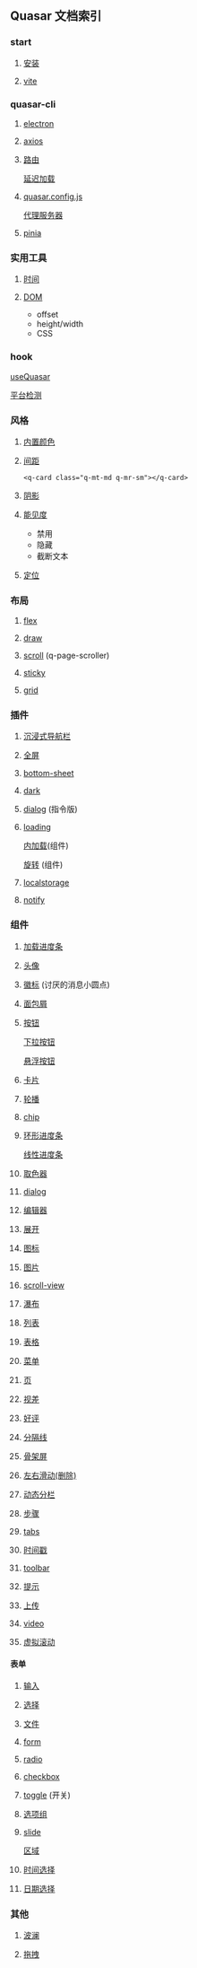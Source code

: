## Quasar 文档索引

### start

1. [安装](https://quasar.dev/start/quasar-cli)

2. [vite](https://quasar.dev/start/vite-plugin)

### quasar-cli

1. [electron](https://quasar.dev/quasar-cli-vite/developing-electron-apps/introduction)

2. [axios](https://quasar.dev/quasar-cli-vite/ajax-requests)

3. [路由](https://quasar.dev/quasar-cli-vite/routing)

   [延迟加载](https://quasar.dev/quasar-cli-vite/lazy-loading)

4. [quasar.config.js](https://quasar.dev/quasar-cli-vite/quasar-config-js)

   [代理服务器](https://quasar.dev/quasar-cli-vite/api-proxying)

5. [pinia](https://quasar.dev/quasar-cli-vite/state-management-with-pinia)

### 实用工具

1. [时间](https://quasar.dev/quasar-utils/date-utils)

2. [DOM](https://quasar.dev/quasar-utils/dom-utils)

   * offset
   * height/width
   * CSS

### hook

[useQuasar](https://quasar.dev/options/the-q-object)

[平台检测](https://quasar.dev/options/platform-detection)

### 风格

1. [内置颜色](https://quasar.dev/style/color-palette)

2. [间距](https://quasar.dev/style/spacing)

   `<q-card class="q-mt-md q-mr-sm"></q-card>`

3. [阴影](https://quasar.dev/style/shadows)

4. [能见度](https://quasar.dev/style/visibility)

   * 禁用
   * 隐藏
   * 截断文本

5. [定位](https://quasar.dev/style/positioning)

### 布局

1. [flex](https://quasar.dev/layout/grid/introduction-to-flexbox)

2. [draw](https://quasar.dev/layout/drawer)

3. [scroll](https://quasar.dev/layout/page-scroller) (q-page-scroller)

4. [sticky](https://quasar.dev/layout/page-sticky)

5. [grid](https://quasar.dev/layout/grid/gutter)

### 插件

1. [沉浸式导航栏](https://quasar.dev/quasar-plugins/addressbar-color)

2. [全屏](https://quasar.dev/quasar-plugins/app-fullscreen)

3. [bottom-sheet](https://quasar.dev/quasar-plugins/bottom-sheet)

4. [dark](https://quasar.dev/quasar-plugins/dark)

5. [dialog](https://quasar.dev/quasar-plugins/dialog) (指令版)

6. [loading](https://quasar.dev/quasar-plugins/loading)

   [内加载](https://quasar.dev/vue-components/inner-loading)(组件)

   [旋转](https://quasar.dev/vue-components/spinners) (组件)

7. [localstorage](https://quasar.dev/quasar-plugins/web-storage)

8. [notify](https://quasar.dev/quasar-plugins/notify)

### 组件

1. [加载进度条](https://quasar.dev/vue-components/ajax-bar)

2. [头像](https://quasar.dev/vue-components/avatar)

3. [徽标](https://quasar.dev/vue-components/badge) (讨厌的消息小圆点)

4. [面包屑](https://quasar.dev/vue-components/breadcrumbs)

5. [按钮](https://quasar.dev/vue-components/button)
   
   [下拉按钮](https://quasar.dev/vue-components/button-dropdown)

   [悬浮按钮](https://quasar.dev/vue-components/floating-action-button)

6. [卡片](https://quasar.dev/vue-components/card)

7. [轮播](https://quasar.dev/vue-components/carousel)

8. [chip](https://quasar.dev/vue-components/chip#introduction)

9. [环形进度条](https://quasar.dev/vue-components/circular-progress)
  
   [线性进度条](https://quasar.dev/vue-components/linear-progress)

10. [取色器](https://quasar.dev/vue-components/color-picker)

11. [dialog](https://quasar.dev/vue-components/dialog)

12. [编辑器](https://quasar.dev/vue-components/editor)

13. [展开](https://quasar.dev/vue-components/expansion-item)

14. [图标](https://quasar.dev/vue-components/icon)

15. [图片](https://quasar.dev/vue-components/img)

16. [scroll-view](https://quasar.dev/vue-components/infinite-scroll)

17. [瀑布](https://quasar.dev/vue-components/intersection)

18. [列表](https://quasar.dev/vue-components/list-and-list-items)

19. [表格](https://quasar.dev/vue-components/markup-table)

20. [菜单](https://quasar.dev/vue-components/menu)

21. [页](https://quasar.dev/vue-components/pagination)

22. [视差](https://quasar.dev/vue-components/parallax)

23. [好评](https://quasar.dev/vue-components/rating)

24. [分隔线](https://quasar.dev/vue-components/separator)

25. [骨架屏](https://quasar.dev/vue-components/skeleton)

26. [左右滑动(删除)](https://quasar.dev/vue-components/slide-item)

27. [动态分栏](https://quasar.dev/vue-components/splitter)

28. [步骤](https://quasar.dev/vue-components/stepper)

29. [tabs](https://quasar.dev/vue-components/tabs)

30. [时间戳](https://quasar.dev/vue-components/timeline)

31. [toolbar](https://quasar.dev/vue-components/toolbar)

32. [提示](https://quasar.dev/vue-components/tooltip)

33. [上传](https://quasar.dev/vue-components/uploader)

34. [video](https://quasar.dev/vue-components/video)

35. [虚拟滚动](https://quasar.dev/vue-components/virtual-scroll)


#### 表单

1. [输入](https://quasar.dev/vue-components/input)

2. [选择](https://quasar.dev/vue-components/select)

3. [文件](https://quasar.dev/vue-components/file-picker)

4. [form](https://quasar.dev/vue-components/form)

5. [radio](https://quasar.dev/vue-components/radio#introduction)

6. [checkbox](https://quasar.dev/vue-components/checkbox)

7. [toggle](https://quasar.dev/vue-components/toggle) (开关)

8. [选项组](https://quasar.dev/vue-components/option-group)

9. [slide](https://quasar.dev/vue-components/slider)

   [区域](https://quasar.dev/vue-components/range)

10. [时间选择](https://quasar.dev/vue-components/time)

11. [日期选择](https://quasar.dev/vue-components/date)


### 其他

1. [波澜](https://quasar.dev/vue-directives/material-ripple)

2. [拖拽](https://quasar.dev/vue-directives/mutation)
